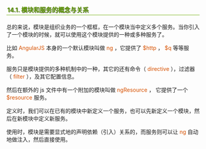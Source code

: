 <h2 style=" border-bottom: 1px solid #69ab01; color: #5e9802; padding: 2px; text-shadow: 1px 1px 1px gray; margin: 20px auto; font-size: medium;">14.1. 模块和服务的概念与关系</h2>

<p style="margin: 15px 0;">
总的来说，模块是组织业务的一个框框，在一个模块当中定义多个服务。当你引入了一个模块的时候，就可以使用这个模块提供的一种或多种服务了。
</p>
<p style="margin: 15px 0;">
比如 <i style=" color: #d75100; font-style: normal; ">AngularJS</i> 本身的一个默认模块叫做 <i style=" color: #d75100; font-style: normal; ">ng</i> ，它提供了 <i style=" color: #d75100; font-style: normal; ">$http</i> ， <i style=" color: #d75100; font-style: normal; ">$q</i> 等等服务。
</p>
<p style="margin: 15px 0;">
服务只是模块提供的多种机制中的一种，其它的还有命令（ <i style=" color: #d75100; font-style: normal; ">directive</i> ），过滤器（ <i style=" color: #d75100; font-style: normal; ">filter</i> ），及其它配置信息。
</p>
<p style="margin: 15px 0;">
然后在额外的 js 文件中有一个附加的模块叫做 <i style=" color: #d75100; font-style: normal; ">ngResource</i> ， 它提供了一个 <i style=" color: #d75100; font-style: normal; ">$resource</i> 服务。
</p>
<p style="margin: 15px 0;">
定义时，我们可以在已有的模块中新定义一个服务，也可以先新定义一个模块，然后在新模块中定义新服务。
</p>
<p style="margin: 15px 0;">
使用时，模块是需要显式地的声明依赖（引入）关系的，而服务则可以让 <i style=" color: #d75100; font-style: normal; ">ng</i> 自动地做注入，然后直接使用。
</p>
